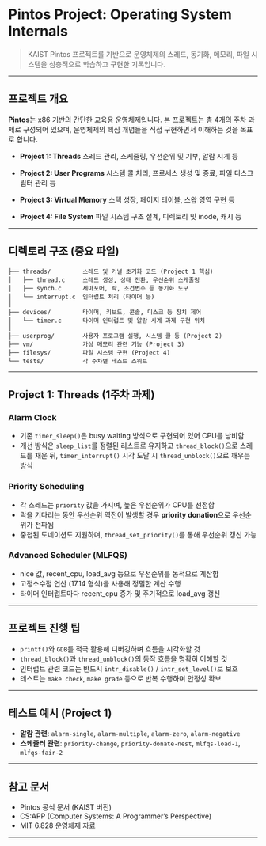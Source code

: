 # Pintos Project: Operating System Internals

> KAIST Pintos 프로젝트를 기반으로 운영체제의 스레드, 동기화, 메모리, 파일 시스템을 심층적으로 학습하고 구현한 기록입니다.

---

## 프로젝트 개요

**Pintos**는 x86 기반의 간단한 교육용 운영체제입니다. 본 프로젝트는 총 4개의 주차 과제로 구성되어 있으며, 운영체제의 핵심 개념들을 직접 구현하면서 이해하는 것을 목표로 합니다.

* **Project 1: Threads**
  스레드 관리, 스케줄링, 우선순위 및 기부, 알람 시계 등

* **Project 2: User Programs**
  시스템 콜 처리, 프로세스 생성 및 종료, 파일 디스크립터 관리 등

* **Project 3: Virtual Memory**
  스택 성장, 페이지 테이블, 스왑 영역 구현 등

* **Project 4: File System**
  파일 시스템 구조 설계, 디렉토리 및 inode, 캐시 등

---

## 디렉토리 구조 (중요 파일)

```
├── threads/         스레드 및 커널 초기화 코드 (Project 1 핵심)
│   ├── thread.c     스레드 생성, 상태 전환, 우선순위 스케줄링
│   ├── synch.c      세마포어, 락, 조건변수 등 동기화 도구
│   └── interrupt.c  인터럽트 처리 (타이머 등)
│
├── devices/         타이머, 키보드, 콘솔, 디스크 등 장치 제어
│   └── timer.c      타이머 인터럽트 및 알람 시계 과제 구현 위치
│
├── userprog/        사용자 프로그램 실행, 시스템 콜 등 (Project 2)
├── vm/              가상 메모리 관련 기능 (Project 3)
├── filesys/         파일 시스템 구현 (Project 4)
└── tests/           각 주차별 테스트 스위트
```

---

## Project 1: Threads (1주차 과제)

### Alarm Clock

* 기존 `timer_sleep()`은 busy waiting 방식으로 구현되어 있어 CPU를 낭비함
* 개선 방식은 `sleep_list`를 정렬된 리스트로 유지하고 `thread_block()`으로 스레드를 재운 뒤,
  `timer_interrupt()` 시각 도달 시 `thread_unblock()`으로 깨우는 방식

### Priority Scheduling

* 각 스레드는 `priority` 값을 가지며, 높은 우선순위가 CPU를 선점함
* 락을 기다리는 동안 우선순위 역전이 발생할 경우 **priority donation**으로 우선순위가 전파됨
* 중첩된 도네이션도 지원하며, `thread_set_priority()`를 통해 우선순위 갱신 가능

### Advanced Scheduler (MLFQS)

* nice 값, recent\_cpu, load\_avg 등으로 우선순위를 동적으로 계산함
* 고정소수점 연산 (17.14 형식)을 사용해 정밀한 계산 수행
* 타이머 인터럽트마다 recent\_cpu 증가 및 주기적으로 load\_avg 갱신

---

## 프로젝트 진행 팁

* `printf()`와 `GDB`를 적극 활용해 디버깅하며 흐름을 시각화할 것
* `thread_block()`과 `thread_unblock()`의 동작 흐름을 명확히 이해할 것
* 인터럽트 관련 코드는 반드시 `intr_disable()` / `intr_set_level()`로 보호
* 테스트는 `make check`, `make grade` 등으로 반복 수행하며 안정성 확보

---

## 테스트 예시 (Project 1)

* **알람 관련**: `alarm-single`, `alarm-multiple`, `alarm-zero`, `alarm-negative`
* **스케줄러 관련**: `priority-change`, `priority-donate-nest`, `mlfqs-load-1`, `mlfqs-fair-2`


---

## 참고 문서

* Pintos 공식 문서 (KAIST 버전)
* CS\:APP (Computer Systems: A Programmer’s Perspective)
* MIT 6.828 운영체제 자료

---
